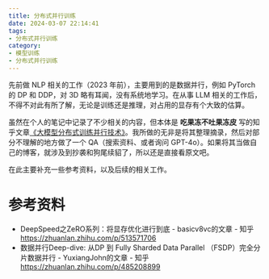```yaml
---
title: 分布式并行训练
date: 2024-03-07 22:14:41
tags:
- 分布式并行训练
category:
- 模型训练
- 分布式并行训练
---
```


先前做 NLP 相关的工作（2023 年前），主要用到的是数据并行，例如 PyTorch 的 DP 和 DDP，对 3D 略有耳闻，没有系统地学习。在从事 LLM 相关的工作后，不得不对此有所了解，无论是训练还是推理，对占用的显存有个大致的估算。

虽然在个人的笔记中记录了不少相关的内容，但本体是 **吃果冻不吐果冻皮** 写的知乎文章[《大模型分布式训练并行技术》](https://zhuanlan.zhihu.com/p/667051845)。我所做的无非是将其整理摘录，然后对部分不理解的地方做了一个 QA（搜索资料、或者询问 GPT-4o）。如果将其当做自己的博客，就涉及到抄袭和狗尾续貂了，所以还是直接看原文吧。

在此主要补充一些参考资料，以及后续的相关工作。

# 参考资料
- DeepSpeed之ZeRO系列：将显存优化进行到底 - basicv8vc的文章 - 知乎
https://zhuanlan.zhihu.com/p/513571706
- 数据并行Deep-dive: 从DP 到 Fully Sharded Data Parallel （FSDP）完全分片数据并行 - YuxiangJohn的文章 - 知乎
https://zhuanlan.zhihu.com/p/485208899
